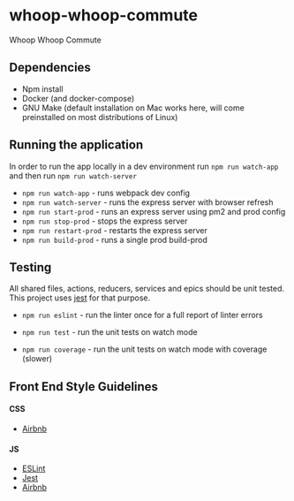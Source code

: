 # whoop-whoop-commute

Whoop Whoop Commute

## Dependencies
- Npm install
- Docker (and docker-compose)
- GNU Make (default installation on Mac works here, will come preinstalled on most distributions of Linux)

## Running the application

In order to run the app locally in a dev environment run `npm run watch-app` and then run `npm run watch-server`

- `npm run watch-app` - runs webpack dev config
- `npm run watch-server` - runs the express server with browser refresh
- `npm run start-prod` - runs an express server using pm2 and prod config
- `npm run stop-prod` - stops the express server
- `npm run restart-prod` - restarts the express server
- `npm run build-prod` - runs a single prod build-prod

## Testing
All shared files, actions, reducers, services and epics should be unit tested. This project uses [jest](https://facebook.github.io/jest/) for that purpose.

- `npm run eslint` - run the linter once for a full report of linter errors

- `npm run test` - run the unit tests on watch mode
- `npm run coverage` - run the unit tests on watch mode with coverage (slower)

## Front End Style Guidelines
#### CSS
* [Airbnb](https://github.com/airbnb/css)
#### JS
* [ESLint](https://eslint.org/docs/rules/)
* [Jest](https://github.com/facebook/jest/tree/master/packages/eslint-plugin-jest)
* [Airbnb](https://github.com/airbnb/javascript/tree/master/packages/eslint-config-airbnb)
